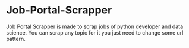 # Job-Portal-Scrapper
Job Portal Scrapper is made to scrap jobs of python developer and data science. You can scrap any topic for it you just need to change some url pattern.

